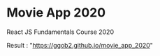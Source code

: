 # Movie App 2020

React JS Fundamentals Course 2020

Result : "https://ggob2.github.io/movie_app_2020"